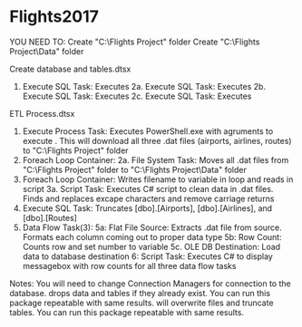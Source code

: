 # Flights2017

YOU NEED TO:
Create "C:\Flights Project\" folder
Create "C:\Flights Project\Data\" folder


Create database and tables.dtsx
1. Execute SQL Task: Executes <Create Flights2017 Database.sql>
2a. Execute SQL Task: Executes <Create Airports Table.sql>
2b. Execute SQL Task: Executes <Create Airlines Table.sql>
2c. Execute SQL Task: Executes <Create Routes Table.sql>


ETL Process.dtsx
1. Execute Process Task: Executes PowerShell.exe with agruments to execute <Download Data.ps1>. This will download all three .dat files (airports, airlines, routes) to "C:\Flights Project\" folder
2. Foreach Loop Container:
2a. File System Task: Moves all .dat files from "C:\Flights Project\" folder to "C:\Flights Project\Data\" folder
3. Foreach Loop Container: Writes filename to variable in loop and reads in script
3a. Script Task: Executes C# script to clean data in .dat files. Finds and replaces excape characters and remove carriage returns
4. Execute SQL Task: Truncates [dbo].[Airports], [dbo].[Airlines], and [dbo].[Routes]
5. Data Flow Task(3):
5a: Flat File Source: Extracts .dat file from source. Formats each column coming out to proper data type
5b: Row Count: Counts row and set number to variable
5c. OLE DB Destination: Load data to database destination
6: Script Task: Executes C# to display messagebox with row counts for all three data flow tasks


Notes:
You will need to change Connection Managers for connection to the database.
<Create database and tables.dtsx> drops data and tables if they already exist. You can run this package repeatable with same results.
<ETL Process.dtsx> will overwrite files and truncate tables. You can run this package repeatable with same results.
